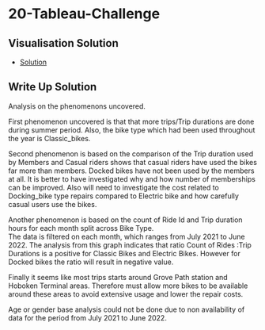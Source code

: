 # 20-Tableau-Challenge

## Visualisation Solution

* [Solution](https://public.tableau.com/app/profile/kaumudi2211/viz/TableauHW_Final_03102022-CitiBikeAnalytics/CITYBikeStory)


## Write Up Solution

Analysis on the phenomenons uncovered.

First phenomenon uncovered is that that more trips/Trip durations are done during summer period.
Also, the bike type which had been used throughout the year is Classic_bikes.

Second phenomenon is based on the comparison of the Trip duration used by Members and Casual riders shows that casual riders have used the bikes far more than members. 
Docked bikes have not been used by the members at all. 
It is better to have investigated why and how number of memberships can be improved.
Also will need to investigate the cost related to Docking_bike type repairs compared to Electric bike and how carefully casual users use the bikes.

Another phenomenon is based on the count of Ride Id and Trip duration hours for each month split across Bike Type.  
The data is filtered on each month, which ranges from July 2021 to June 2022.
The analysis from this graph indicates that ratio Count of Rides :Trip Durations is a positive  for Classic Bikes and Electric Bikes. 
However for Docked bikes the ratio will result in  negative value.


Finally it seems like most trips starts around Grove Path station and Hoboken Terminal areas. 
Therefore must allow more bikes to be available around these areas to avoid extensive usage and lower the repair costs.

Age or gender base analysis could not be done due to non availability of data for the period from July 2021 to June 2022.


